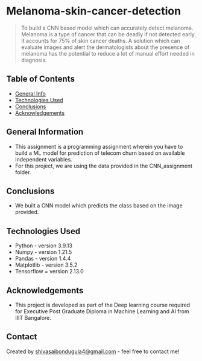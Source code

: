 # Melanoma-skin-cancer-detection
> To build a CNN based model which can accurately detect melanoma. Melanoma is a type of cancer that can be deadly if not detected early. It accounts for 75% of skin cancer deaths. A solution which can evaluate images and alert the dermatologists about the presence of melanoma has the potential to reduce a lot of manual effort needed in diagnosis.


## Table of Contents
* [General Info](#general-information)
* [Technologies Used](#technologies-used)
* [Conclusions](#conclusions)
* [Acknowledgements](#acknowledgements)


## General Information
- This assignment is a programming assignment wherein you have to build a ML model for prediction of telecom churn based on available independent variables.
- For this project, we are using the data provided in the CNN_assignment folder.

## Conclusions
- We built a CNN model which predicts the class based on the image provided.

## Technologies Used
- Python - version 3.9.13
- Numpy - version 1.21.5
- Pandas - version 1.4.4
- Matplotlib - version 3.5.2
- Tensorflow = version 2.13.0

## Acknowledgements
- This project is developed as part of the Deep learning course required for Executive Post Graduate Diploma in Machine Learning and AI from IIIT Bangalore.


## Contact
Created by shivasaibondugula4@gmail.com - feel free to contact me!
